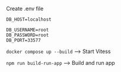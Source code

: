 Create .env file 
```
DB_HOST=localhost

DB_USERNAME=root
DB_PASSWORD=root
DB_PORT=33577
```

`docker compose up --build` --> Start Vitess

`npm run build-run-app` --> Build and run app



